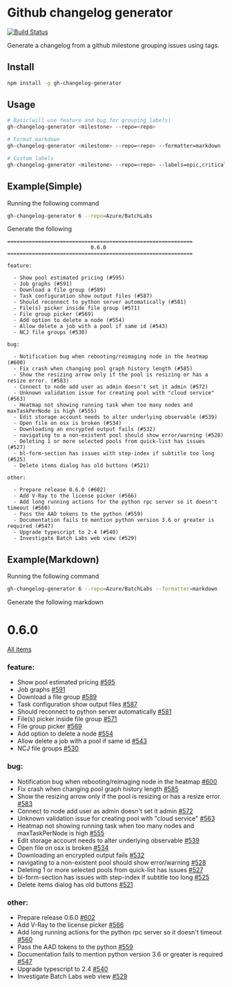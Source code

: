 # Github changelog generator
[![Build Status](https://travis-ci.org/timotheeguerin/gh-changelog-gen.svg?branch=master)](https://travis-ci.org/timotheeguerin/gh-changelog-gen)

Generate a changelog from a github milestone grouping issues using tags.

## Install

```bash
npm install -g gh-changelog-generator
```

## Usage

```bash
# Basic(will use feature and bug for grouping labels)
gh-changelog-generator <milestone> --repo=<repo>

# Format markdown
gh-changelog-generator <milestone> --repo=<repo> --formatter=markdown

# Custom labels
gh-changelog-generator <milestone> --repo=<repo> --labels=epic,critical
```

## Example(Simple)
Running the following command
```bash
gh-changelog-generator 6 --repo=Azure/BatchLabs
```

Generate the following

```
============================================================
                           0.6.0
============================================================

feature:

  - Show pool estimated pricing (#595)
  - Job graphs (#591)
  - Download a file group (#589)
  - Task configuration show output files (#587)
  - Should reconnect to python server automatically (#581)
  - File(s) picker inside file group (#571)
  - File group picker (#569)
  - Add option to delete a node (#554)
  - Allow delete a job with a pool if same id (#543)
  - NCJ file groups (#530)

bug:

  - Notification bug when rebooting/reimaging node in the heatmap (#600)
  - Fix crash when changing pool graph history length (#585)
  - Show the resizing arrow only if the pool is resizing or has a resize error. (#583)
  - Connect to node add user as admin doesn't set it admin (#572)
  - Unknown validation issue for creating pool with "cloud service" (#563)
  - Heatmap not showing running task when too many nodes and maxTaskPerNode is high (#555)
  - Edit storage account needs to alter underlying observable (#539)
  - Open file on osx is broken (#534)
  - Downloading an encrypted output fails (#532)
  - navigating to a non-existent pool should show error/warning (#528)
  - Deleting 1 or more selected pools from quick-list has issues (#527)
  - bl-form-section has issues with step-index if subtitle too long (#525)
  - Delete items dialog has old buttons (#521)

other:

  - Prepare release 0.6.0 (#602)
  - Add V-Ray to the license picker (#566)
  - Add long running actions for the python rpc server so it doesn't timeout (#560)
  - Pass the AAD tokens to the python (#559)
  - Documentation fails to mention python version 3.6 or greater is required (#547)
  - Upgrade typescript to 2.4 (#540)
  - Investigate Batch Labs web view (#529)
```

## Example(Markdown)
Running the following command
```bash
gh-changelog-generator 6 --repo=Azure/BatchLabs --formatter=markdown
```

Generate the following markdown

# 0.6.0
[All items](https://github.com/Azure/BatchLabs/milestone/6?closed=1)

### feature:

* Show pool estimated pricing [\#595](https://github.com/Azure/BatchLabs/issues/595)
* Job graphs [\#591](https://github.com/Azure/BatchLabs/issues/591)
* Download a file group [\#589](https://github.com/Azure/BatchLabs/issues/589)
* Task configuration show output files [\#587](https://github.com/Azure/BatchLabs/issues/587)
* Should reconnect to python server automatically [\#581](https://github.com/Azure/BatchLabs/issues/581)
* File(s) picker inside file group [\#571](https://github.com/Azure/BatchLabs/issues/571)
* File group picker [\#569](https://github.com/Azure/BatchLabs/issues/569)
* Add option to delete a node [\#554](https://github.com/Azure/BatchLabs/issues/554)
* Allow delete a job with a pool if same id [\#543](https://github.com/Azure/BatchLabs/issues/543)
* NCJ file groups [\#530](https://github.com/Azure/BatchLabs/issues/530)

### bug:

* Notification bug when rebooting/reimaging node in the heatmap [\#600](https://github.com/Azure/BatchLabs/issues/600)
* Fix crash when changing pool graph history length [\#585](https://github.com/Azure/BatchLabs/issues/585)
* Show the resizing arrow only if the pool is resizing or has a resize error. [\#583](https://github.com/Azure/BatchLabs/issues/583)
* Connect to node add user as admin doesn't set it admin [\#572](https://github.com/Azure/BatchLabs/issues/572)
* Unknown validation issue for creating pool with "cloud service" [\#563](https://github.com/Azure/BatchLabs/issues/563)
* Heatmap not showing running task when too many nodes and maxTaskPerNode is high [\#555](https://github.com/Azure/BatchLabs/issues/555)
* Edit storage account needs to alter underlying observable [\#539](https://github.com/Azure/BatchLabs/issues/539)
* Open file on osx is broken [\#534](https://github.com/Azure/BatchLabs/issues/534)
* Downloading an encrypted output fails [\#532](https://github.com/Azure/BatchLabs/issues/532)
* navigating to a non-existent pool should show error/warning [\#528](https://github.com/Azure/BatchLabs/issues/528)
* Deleting 1 or more selected pools from quick-list has issues [\#527](https://github.com/Azure/BatchLabs/issues/527)
* bl-form-section has issues with step-index if subtitle too long [\#525](https://github.com/Azure/BatchLabs/issues/525)
* Delete items dialog has old buttons [\#521](https://github.com/Azure/BatchLabs/issues/521)

### other:

* Prepare release 0.6.0 [\#602](https://github.com/Azure/BatchLabs/issues/602)
* Add V-Ray to the license picker [\#566](https://github.com/Azure/BatchLabs/issues/566)
* Add long running actions for the python rpc server so it doesn't timeout [\#560](https://github.com/Azure/BatchLabs/issues/560)
* Pass the AAD tokens to the python [\#559](https://github.com/Azure/BatchLabs/issues/559)
* Documentation fails to mention python version 3.6 or greater is required [\#547](https://github.com/Azure/BatchLabs/issues/547)
* Upgrade typescript to 2.4 [\#540](https://github.com/Azure/BatchLabs/issues/540)
* Investigate Batch Labs web view [\#529](https://github.com/Azure/BatchLabs/issues/529)
